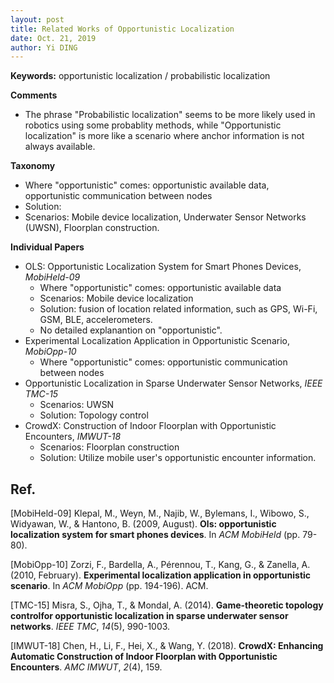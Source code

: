 ```yaml
---
layout: post
title: Related Works of Opportunistic Localization
date: Oct. 21, 2019
author: Yi DING
---
```




**Keywords:** opportunistic localization / probabilistic localization



**Comments**

- The phrase "Probabilistic localization" seems to be more likely used in robotics using some probablity methods, while "Opportunistic localization" is more like a scenario where anchor information is not always available.



**Taxonomy**

* Where "opportunistic" comes: opportunistic available data, opportunistic communication between nodes
* Solution: 
* Scenarios: Mobile device localization, Underwater Sensor Networks (UWSN), Floorplan construction.



**Individual Papers**

* OLS: Opportunistic Localization System for Smart Phones Devices, *MobiHeld-09*
  * Where "opportunistic" comes: opportunistic available data
  * Scenarios: Mobile device localization
  * Solution: fusion of location related information, such as GPS, Wi-Fi, GSM, BLE, accelerometers.
  * No detailed explanantion on "opportunistic".
* Experimental Localization Application in Opportunistic Scenario, *MobiOpp-10*
  * Where "opportunistic" comes: opportunistic communication between nodes
* Opportunistic Localization in Sparse Underwater Sensor Networks, *IEEE TMC-15*
  * Scenarios: UWSN
  * Solution: Topology control 
* CrowdX: Construction of Indoor Floorplan with Opportunistic Encounters, *IMWUT-18*
  * Scenarios: Floorplan construction
  * Solution: Utilize mobile user's opportunistic encounter information.

## Ref.



[MobiHeld-09] Klepal, M., Weyn, M., Najib, W., Bylemans, I., Wibowo, S., Widyawan, W., & Hantono, B. (2009, August). **Ols: opportunistic localization system for smart phones devices**. In *ACM MobiHeld* (pp. 79-80).

[MobiOpp-10] Zorzi, F., Bardella, A., Pérennou, T., Kang, G., & Zanella, A. (2010, February). **Experimental localization application in opportunistic scenario**. In *ACM MobiOpp* (pp. 194-196). ACM.

[TMC-15] Misra, S., Ojha, T., & Mondal, A. (2014). **Game-theoretic topology controlfor opportunistic localization in sparse underwater sensor networks**. *IEEE TMC*, *14*(5), 990-1003. 

[IMWUT-18] Chen, H., Li, F., Hei, X., & Wang, Y. (2018). **CrowdX: Enhancing Automatic Construction of Indoor Floorplan with Opportunistic Encounters**. *AMC IMWUT*, *2*(4), 159.